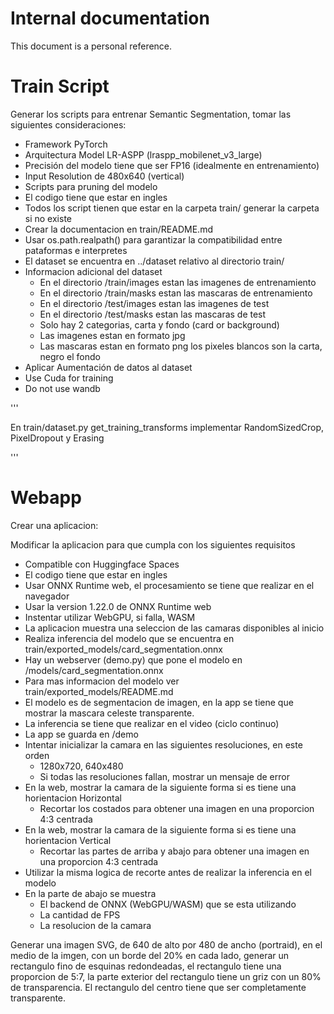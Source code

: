 # Internal documentation

This document is a personal reference.

# Train Script

Generar los scripts para entrenar Semantic Segmentation, tomar las siguientes consideraciones:

- Framework PyTorch
- Arquitectura Model LR-ASPP (lraspp_mobilenet_v3_large)
- Precisión del modelo tiene que ser FP16 (idealmente en entrenamiento)
- Input Resolution de 480x640 (vertical)
- Scripts para pruning del modelo
- El codigo tiene que estar en ingles
- Todos los script tienen que estar en la carpeta train/ generar la carpeta si no existe
- Crear la documentacion en train/README.md
- Usar os.path.realpath() para garantizar la compatibilidad entre pataformas e interpretes
- El dataset se encuentra en ../dataset relativo al directorio train/
- Informacion adicional del dataset
  - En el directorio /train/images estan las imagenes de entrenamiento
  - En el directorio /train/masks estan las mascaras de entrenamiento
  - En el directorio /test/images estan las imagenes de test
  - En el directorio /test/masks estan las mascaras de test
  - Solo hay 2 categorias, carta y fondo (card or background)
  - Las imagenes estan en formato jpg
  - Las mascaras estan en formato png los pixeles blancos son la carta, negro el fondo
- Aplicar Aumentación de datos al dataset
- Use Cuda for training 
- Do not use wandb

'''

En train/dataset.py get_training_transforms implementar RandomSizedCrop, PixelDropout y Erasing

'''

# Webapp

Crear una aplicacion:


Modificar la aplicacion para que cumpla con los siguientes requisitos

- Compatible con Huggingface Spaces
- El codigo tiene que estar en ingles
- Usar ONNX Runtime web, el procesamiento se tiene que realizar en el navegador
- Usar la version 1.22.0 de ONNX Runtime web
- Instentar utilizar WebGPU, si falla, WASM
- La aplicacion muestra una seleccion de las camaras disponibles al inicio
- Realiza inferencia del modelo que se encuentra en train/exported_models/card_segmentation.onnx
- Hay un webserver (demo.py) que pone el modelo en /models/card_segmentation.onnx
- Para mas informacion del modelo ver train/exported_models/README.md
- El modelo es de segmentacion de imagen, en la app se tiene que mostrar la mascara celeste transparente.
- La inferencia se tiene que realizar en el video (ciclo continuo)
- La app se guarda en /demo
- Intentar inicializar la camara en las siguientes resoluciones, en este orden
  - 1280x720, 640x480
  - Si todas las resoluciones fallan, mostrar un mensaje de error
- En la web, mostrar la camara de la siguiente forma si es tiene una horientacion Horizontal
  - Recortar los costados para obtener una imagen en una proporcion 4:3 centrada
- En la web, mostrar la camara de la siguiente forma si es tiene una horientacion Vertical
  - Recortar las partes de arriba y abajo para obtener una imagen en una proporcion 4:3 centrada
- Utilizar la misma logica de recorte antes de realizar la inferencia en el modelo
- En la parte de abajo se muestra 
  - El backend de ONNX (WebGPU/WASM) que se esta utilizando 
  - La cantidad de FPS
  - La resolucion de la camara


Generar una imagen SVG, de 640 de alto por 480 de ancho (portraid), en el medio de la imgen, con un borde del 20% en cada lado, generar un rectangulo fino de esquinas redondeadas, el rectangulo tiene una proporcion de 5:7, la parte exterior del rectangulo tiene un griz con un 80% de transparencia. El rectangulo del centro tiene que ser completamente transparente.